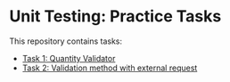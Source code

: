 # Unit Testing: Practice Tasks

This repository contains tasks:

- [Task 1: Quantity Validator](./task1/README.md)
- [Task 2: Validation method with external request](./task2/README.md)
